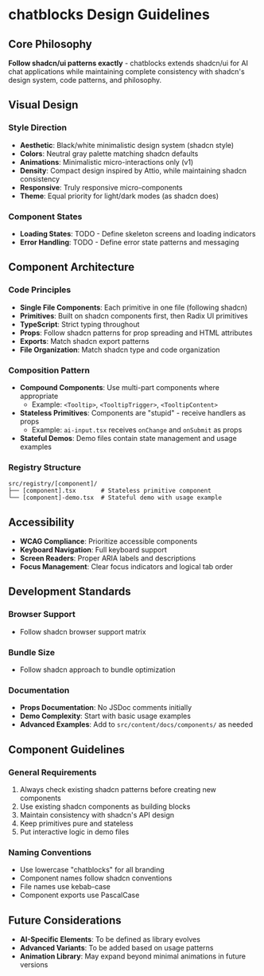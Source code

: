 # chatblocks Design Guidelines

## Core Philosophy
**Follow shadcn/ui patterns exactly** - chatblocks extends shadcn/ui for AI chat applications while maintaining complete consistency with shadcn's design system, code patterns, and philosophy.

## Visual Design

### Style Direction
- **Aesthetic**: Black/white minimalistic design system (shadcn style)
- **Colors**: Neutral gray palette matching shadcn defaults
- **Animations**: Minimalistic micro-interactions only (v1)
- **Density**: Compact design inspired by Attio, while maintaining shadcn consistency
- **Responsive**: Truly responsive micro-components
- **Theme**: Equal priority for light/dark modes (as shadcn does)

### Component States
- **Loading States**: TODO - Define skeleton screens and loading indicators
- **Error Handling**: TODO - Define error state patterns and messaging

## Component Architecture

### Code Principles
- **Single File Components**: Each primitive in one file (following shadcn)
- **Primitives**: Built on shadcn components first, then Radix UI primitives
- **TypeScript**: Strict typing throughout
- **Props**: Follow shadcn patterns for prop spreading and HTML attributes
- **Exports**: Match shadcn export patterns
- **File Organization**: Match shadcn type and code organization

### Composition Pattern
- **Compound Components**: Use multi-part components where appropriate
  - Example: `<Tooltip>`, `<TooltipTrigger>`, `<TooltipContent>`
- **Stateless Primitives**: Components are "stupid" - receive handlers as props
  - Example: `ai-input.tsx` receives `onChange` and `onSubmit` as props
- **Stateful Demos**: Demo files contain state management and usage examples

### Registry Structure
```
src/registry/[component]/
├── [component].tsx       # Stateless primitive component
└── [component]-demo.tsx  # Stateful demo with usage example
```

## Accessibility
- **WCAG Compliance**: Prioritize accessible components
- **Keyboard Navigation**: Full keyboard support
- **Screen Readers**: Proper ARIA labels and descriptions
- **Focus Management**: Clear focus indicators and logical tab order

## Development Standards

### Browser Support
- Follow shadcn browser support matrix

### Bundle Size
- Follow shadcn approach to bundle optimization

### Documentation
- **Props Documentation**: No JSDoc comments initially
- **Demo Complexity**: Start with basic usage examples
- **Advanced Examples**: Add to `src/content/docs/components/` as needed

## Component Guidelines

### General Requirements
1. Always check existing shadcn patterns before creating new components
2. Use existing shadcn components as building blocks
3. Maintain consistency with shadcn's API design
4. Keep primitives pure and stateless
5. Put interactive logic in demo files

### Naming Conventions
- Use lowercase "chatblocks" for all branding
- Component names follow shadcn conventions
- File names use kebab-case
- Component exports use PascalCase

## Future Considerations
- **AI-Specific Elements**: To be defined as library evolves
- **Advanced Variants**: To be added based on usage patterns
- **Animation Library**: May expand beyond minimal animations in future versions